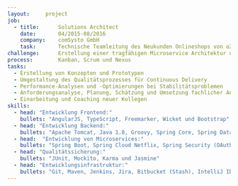 ```yaml
---
layout:     project
job:
  - title:      Solutions Architect
    date:       04/2015-08/2016
    company:    comSysto GmbH
    task:       Technische Teamleitung des Neukunden Onlineshops von o2
challenge:      Erstellung einer tragfähigen Microservice Architektur und gleichzeitige Skalierung des Entwicklungsteams
process:        Kanban, Scrum und Nexus
tasks:
  - Erstellung von Konzepten und Prototypen
  - Umgestaltung des Qualitätsprozesses für Continuous Delivery
  - Performance-Analysen und -Optimierungen bei Stabilitätsproblemen
  - Anforderungsanalyse, Planung, Schätzung und Umsetzung fachlicher Anforderungen
  - Einarbeitung und Coaching neuer Kollegen
skills:
  - head: "Entwicklung Frontend:"
    bullets: "AngularJS, TypeScript, Freemarker, Wicket und Bootstrap"
  - head: "Entwicklung Backend:"
    bullets: "Apache Tomcat, Java 1.8, Groovy, Spring Core, Spring Data für Redis, und Hibernate für OracleDB"
  - head:  "Entwicklung von Microservices:" 
    bullets: "Spring Boot, Spring Cloud Netflix, Spring Security (OAuth 2), REST Services mit Spring MVC, Messaging mit RabbitMQ, Docker" 
  - head: "Qualitätssicherung:"
    bullets: "JUnit, Mockito, Karma und Jasmine"
  - head: "Entwicklungsinfrastruktur:"
    bullets: "Git, Maven, Jenkins, Jira, Bitbucket (Stash), IntelliJ IDEA unter macOS"
---
```

